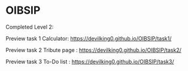 # OIBSIP
Completed Level 2:

Preview task 1 Calculator: https://devilking0.github.io/OIBSIP/task1/

Preview task 2 Tribute page : https://devilking0.github.io/OIBSIP/task2/

Preview task 3 To-Do list : https://devilking0.github.io/OIBSIP/task3/
